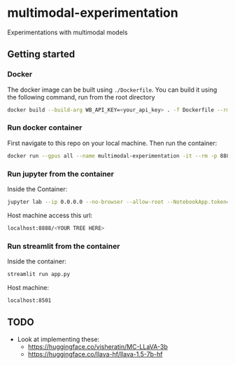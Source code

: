 # multimodal-experimentation
Experimentations with multimodal models

## Getting started

### Docker

The docker image can be built using `./Dockerfile`. You can build it using the following command, run from the root directory

```bash
docker build --build-arg WB_API_KEY=<your_api_key> . -f Dockerfile --rm -t llm-finetuning:latest
```

### Run docker container

First navigate to this repo on your local machine. Then run the container:

```bash
docker run --gpus all --name multimodal-experimentation -it --rm -p 8888:8888 -p 8501:8501 -p 8000:8000 --entrypoint /bin/bash -w /multimodal-experimentation -v $(pwd):/multimodal-experimentation llm-finetuning:latest
```

### Run jupyter from the container
Inside the Container:
```bash
jupyter lab --ip 0.0.0.0 --no-browser --allow-root --NotebookApp.token=''
```

Host machine access this url:
```bash
localhost:8888/<YOUR TREE HERE>
```

### Run streamlit from the container
Inside the container:
```bash
streamlit run app.py
```

Host machine:
```bash
localhost:8501
```

## TODO 

- Look at implementing these:
    - https://huggingface.co/visheratin/MC-LLaVA-3b
    - https://huggingface.co/llava-hf/llava-1.5-7b-hf